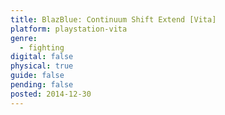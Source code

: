 ```yaml
---
title: BlazBlue: Continuum Shift Extend [Vita]
platform: playstation-vita
genre:
  - fighting
digital: false
physical: true
guide: false
pending: false
posted: 2014-12-30
---
```

